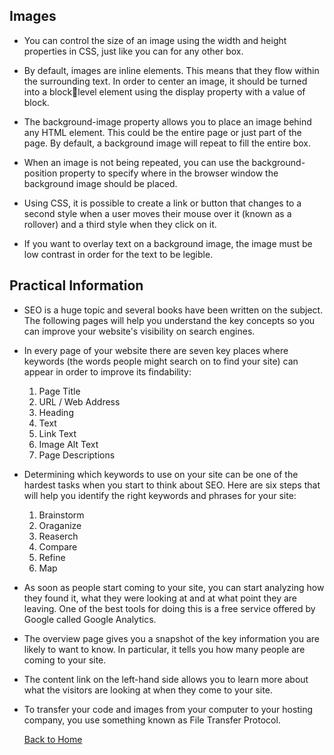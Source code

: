 ## Images

* You can control the size of an image using the width and height properties in CSS, just like you can for any other box.

* By default, images are inline elements. This means that they flow within the surrounding text. In order to center an image, it should be turned into a blocklevel element using the display property with a value of block.

* The background-image property allows you to place an image behind any HTML element. This could be the entire page or just part of the page. By default, a background image will repeat to fill the entire box.

* When an image is not being repeated, you can use the background-position property to specify where in the browser window the background image should be placed.

* Using CSS, it is possible to create a link or button that changes to a second style when a user moves their mouse over it (known as a rollover) and a third style when they click on it.

* If you want to overlay text on a background image, the image must be low contrast in order for the text to be legible.

## Practical Information

* SEO is a huge topic and several books have been written on the subject. The following pages will help you understand the key concepts so you can improve your website's visibility on search engines.

* In every page of your website there are seven key places where keywords (the words people might search on to find your site) can appear in order to improve its findability:
    1. Page Title
    2. URL / Web Address
    3. Heading
    4. Text
    5. Link Text
    6. Image Alt Text
    7. Page Descriptions

* Determining which keywords to use on your site can be one of the hardest tasks when you start to think about SEO. Here are six steps that will help you identify the right keywords and phrases for your site:
    1. Brainstorm
    2. Oraganize
    3. Reaserch
    4. Compare
    5. Refine
    6. Map

* As soon as people start coming to your site, you can start analyzing how they found it, what they were looking at and at what point they are leaving. One of the best tools for doing this is a free service offered by Google called Google Analytics.

* The overview page gives you a snapshot of the key information you are likely to want to know. In particular, it tells you how many people are coming to your site.

* The content link on the left-hand side allows you to learn more about what the visitors are looking at when they come to your site.

* To transfer your code and images from your computer to your hosting company, you use something known as File Transfer Protocol.

  [Back to Home](README.md)
